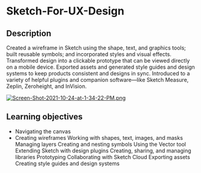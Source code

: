 # Sketch-For-UX-Design

## Description
Created a wireframe in Sketch using the shape, text, and graphics tools; built reusable symbols; and incorporated styles and visual effects. Transformed design into a clickable prototype that can be viewed directly on a mobile device. Exported assets and generated style guides and design systems to keep products consistent and designs in sync. Introduced to a variety of helpful plugins and companion software—like Sketch Measure, Zeplin, Zeroheight, and InVision.


[![Screen-Shot-2021-10-24-at-1-34-22-PM.png](https://i.postimg.cc/1XxqnQFv/Screen-Shot-2021-10-24-at-1-34-22-PM.png)](https://postimg.cc/wyVvZn0N)

## Learning objectives
* Navigating the canvas
* Creating wireframes
Working with shapes, text, images, and masks
Managing layers
Creating and nesting symbols
Using the Vector tool
Extending Sketch with design plugins
Creating, sharing, and managing libraries
Prototyping
Collaborating with Sketch Cloud
Exporting assets
Creating style guides and design systems
